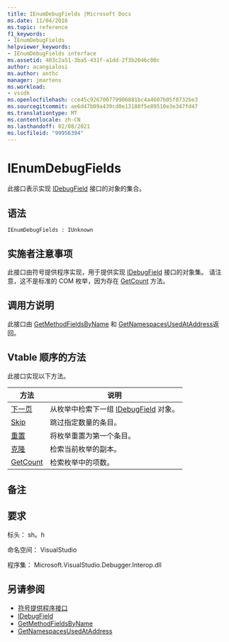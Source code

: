 ```yaml
---
title: IEnumDebugFields |Microsoft Docs
ms.date: 11/04/2016
ms.topic: reference
f1_keywords:
- IEnumDebugFields
helpviewer_keywords:
- IEnumDebugFields interface
ms.assetid: 403c2a51-3ba5-431f-a1dd-2f3b2046c00c
author: acangialosi
ms.author: anthc
manager: jmartens
ms.workload:
- vssdk
ms.openlocfilehash: cce45c926700779906881bc4a4607b05f0732be3
ms.sourcegitcommit: ae6d47b09a439cd0e13180f5e89510e3e347fd47
ms.translationtype: MT
ms.contentlocale: zh-CN
ms.lasthandoff: 02/08/2021
ms.locfileid: "99956394"
---
```

# <a name="ienumdebugfields"></a>IEnumDebugFields
此接口表示实现 [IDebugField](../../../extensibility/debugger/reference/idebugfield.md) 接口的对象的集合。

## <a name="syntax"></a>语法

```
IEnumDebugFields : IUnknown
```

## <a name="notes-for-implementers"></a>实施者注意事项
 此接口由符号提供程序实现，用于提供实现 [IDebugField](../../../extensibility/debugger/reference/idebugfield.md) 接口的对象集。 请注意，这不是标准的 COM 枚举，因为存在 [GetCount](../../../extensibility/debugger/reference/ienumdebugfields-getcount.md) 方法。

## <a name="notes-for-callers"></a>调用方说明
 此接口由 [GetMethodFieldsByName](../../../extensibility/debugger/reference/idebugsymbolprovider-getmethodfieldsbyname.md) 和 [GetNamespacesUsedAtAddress](../../../extensibility/debugger/reference/idebugsymbolprovider-getnamespacesusedataddress.md)返回。

## <a name="methods-in-vtable-order"></a>Vtable 顺序的方法
 此接口实现以下方法。

|方法|说明|
|------------|-----------------|
|[下一页](../../../extensibility/debugger/reference/ienumdebugfields-next.md)|从枚举中检索下一组 [IDebugField](../../../extensibility/debugger/reference/idebugfield.md) 对象。|
|[Skip](../../../extensibility/debugger/reference/ienumdebugfields-skip.md)|跳过指定数量的条目。|
|[重置](../../../extensibility/debugger/reference/ienumdebugfields-reset.md)|将枚举重置为第一个条目。|
|[克隆](../../../extensibility/debugger/reference/ienumdebugfields-clone.md)|检索当前枚举的副本。|
|[GetCount](../../../extensibility/debugger/reference/ienumdebugfields-getcount.md)|检索枚举中的项数。|

## <a name="remarks"></a>备注

## <a name="requirements"></a>要求
 标头： sh。h

 命名空间： VisualStudio

 程序集： Microsoft.VisualStudio.Debugger.Interop.dll

## <a name="see-also"></a>另请参阅
- [符号提供程序接口](../../../extensibility/debugger/reference/symbol-provider-interfaces.md)
- [IDebugField](../../../extensibility/debugger/reference/idebugfield.md)
- [GetMethodFieldsByName](../../../extensibility/debugger/reference/idebugsymbolprovider-getmethodfieldsbyname.md)
- [GetNamespacesUsedAtAddress](../../../extensibility/debugger/reference/idebugsymbolprovider-getnamespacesusedataddress.md)
